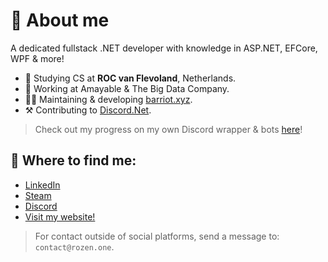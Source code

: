 # 👤 About me

A dedicated fullstack .NET developer with knowledge in ASP.NET, EFCore, WPF & more!

* 🏫 Studying CS at **ROC van Flevoland**, Netherlands.
* 🏢 Working at Amayable & The Big Data Company.
* 🧑‍💻 Maintaining & developing [barriot.xyz](https://github.com/barriot-xyz).
* ⚒️ Contributing to [Discord.Net](https://github.com/discord-net/Discord.Net).

> Check out my progress on my own Discord wrapper & bots [here](https://github.com/barriot-xyz)!

## 🔗 Where to find me:
* [LinkedIn](www.linkedin.com/in/armano-den-boef)
* [Steam](https://steamcommunity.com/id/Rozen4334/)
* [Discord](https://barriot.xyz/discord)
* [Visit my website!](https://rozen.one)

> For contact outside of social platforms, send a message to: `contact@rozen.one`.
